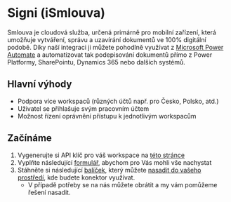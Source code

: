 # Signi (iSmlouva)

Smlouva je cloudová služba, určená primárně pro mobilní zařízení, která umožňuje vytváření, správu a uzavírání dokumentů ve 100% digitální podobě. Díky naší integraci ji můžete pohodlně využívat z [Microsoft Power Automate](https://flow.microsoft.com) a automatizovat tak podepisování dokumentů přímo z Power Platformy, SharePointu, Dynamics 365 nebo dalších systémů.

## Hlavní výhody
* Podpora více workspaců (různých účtů např. pro Česko, Polsko, atd.)
* Uživatel se přihlašuje svým pracovním účtem
* Možnost řízení oprávnění přístupu k jednotlivým workspacům

## Začínáme
1. Vygenerujte si API klíč pro váš workspace na [této stránce](https://app.ismlouva.cz/api)
1. Vyplňte následující [formulář](https://go.tntg.cz/ismlouva-signup), abychom pro Vás mohli vše nachystat
1. Stáhněte si následující [balíček](https://talxisconnectors.blob.core.windows.net/public/release/signi/TALXIS.Connectors.iSmlouva.zip), který můžete [nasadit do vašeho prostředí](https://docs.microsoft.com/en-us/powerapps/maker/common-data-service/import-update-export-solutions), kde budete konektor využívat.
    * V případě potřeby se na nás můžete obrátit a my vám pomůžeme řešení nasadit.